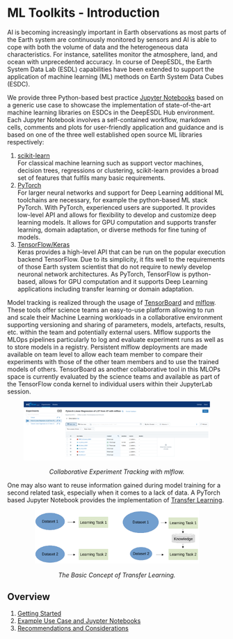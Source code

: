 # ML Toolkits - Introduction

AI is becoming increasingly important in Earth observations as most parts 
of the Earth system are continuously monitored by sensors and AI is able to 
cope  with both the volume of data and the heterogeneous data 
characteristics. For instance, satellites monitor the atmosphere, land, and 
ocean with unprecedented accuracy. In course of DeepESDL, the Earth System 
Data Lab (ESDL) capabilities have been extended to support the application of 
machine learning (ML) methods on Earth System Data Cubes (ESDC). 

We provide three Python-based best practice [Jupyter Notebooks](example.md#example-notebooks) based on a 
generic use case to showcase the implementation of state-of-the-art machine 
learning libraries on ESDCs in the DeepESDL Hub environment. 
Each Jupyter Notebook involves a self-contained workflow, markdown cells, 
comments and plots for user-friendly application and guidance and is based 
on one of the three well established open source ML libraries respectively:

1.    [scikit-learn](https://scikit-learn.org/stable/)<br>
      For classical machine learning such as support vector machines, decision trees, regressions or clustering, scikit-learn provides a broad set of features that fulfils many basic requirements.
2.    [PyTorch](https://pytorch.org/)<br>
      For larger neural networks and support for Deep Learning additional ML toolchains are necessary, for example the python-based ML stack PyTorch. With PyTorch, experienced users are supported. It
      provides low-level API and allows for flexibility to develop and customize deep learning models. It allows for GPU computation and supports transfer learning, domain adaptation, or diverse methods
      for fine tuning of models.
3.    [TensorFlow/Keras](https://www.tensorflow.org/guide)<br>
      Keras provides a high-level API that can be run on the popular execution backend TensorFlow. Due to its simplicity, it fits well to the requirements of those Earth system scientist that do not           require to newly develop neuronal network architectures. As PyTorch, TensorFlow is python-based, allows for GPU computation and it supports Deep Learning applications including transfer learning         or domain adaptation.

Model tracking is realized through the usage of [TensorBoard](https://www.tensorflow.org/tensorboard) and 
[mlflow](https://mlflow.org/). These tools offer science teams an easy-to-use platform allowing to run and scale their Machine Learning workloads in a collaborative environment supporting versioning and sharing of parameters, models, artefacts, results, etc. within the team and potentially external users.
Mlflow supports the MLOps pipelines particularly to log and evaluate experiment runs as well as to store models in a registry​. Persistent mlflow deployments are made available on team level to allow each team member to compare their experiments with those of the other team members and to use the trained models of others.
TensorBoard as another collaborative tool in this MLOPs space is currently evaluated by the science teams and available as part of the TensorFlow conda kernel to individual users within their JupyterLab session.

<p align="center">
<img src="../img/mlflow.png" width="85%" height="85%">
</p>
<p align = "center"><i>
Collaborative Experiment Tracking with mlflow.</i>
</p>
  
One may also want to reuse information gained during model training for a 
second related task, especially when it comes to a lack of data. A PyTorch 
based Jupyter Notebook provides the implementation of 
[Transfer Learning](https://github.com/deepesdl/ML-Toolkit/blob/master/src/transfer_learning.ipynb). 

<p align="center">
<img src="../img/transfer_learning.png" width="75%" height="75%">
</p>
<p align = "center"><i>
The Basic Concept of Transfer Learning.</i>
</p>


## Overview
1. [Getting Started](getting-started.md)    
2. [Example Use Case and Juypter Notebooks](example.md)
3. [Recommendations and Considerations](recommendations.md)
   
